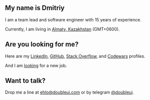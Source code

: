 ## My name is Dmitriy

I am a team lead and software engineer with 15 years of experience.

Currently, I am living in [Almaty, Kazakhstan](https://www.google.com/maps/place/Almaty) (GMT+0600).

## Are you looking for me?

Here are my [LinkedIn](https://linkedin.com/in/dmitriy-nazarov-2b837119a), [GitHub](https://github.com/doubleui), [Stack Overflow](https://stackoverflow.com/users/2243372/doubleui), and [Codewars](https://www.codewars.com/users/doubleui) profiles.


And I am [looking](https://linkedin.com/in/dmitriy-nazarov-2b837119a) for a new job.

## Want to talk?

Drop me a line at [ehlo@doubleui.com](mailto:ehlo@doubleui.com) or by telegram [@doubleui](https://t.me/doubleui).